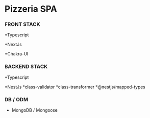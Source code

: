 # Pizzeria SPA

### FRONT STACK 

*Typescript

*NextJs

*Chakra-UI

### BACKEND STACK

*Typescript

*NestJs
    *class-validator
    *class-transformer
    *@nestjs/mapped-types

### DB / ODM

* MongoDB / Mongoose
